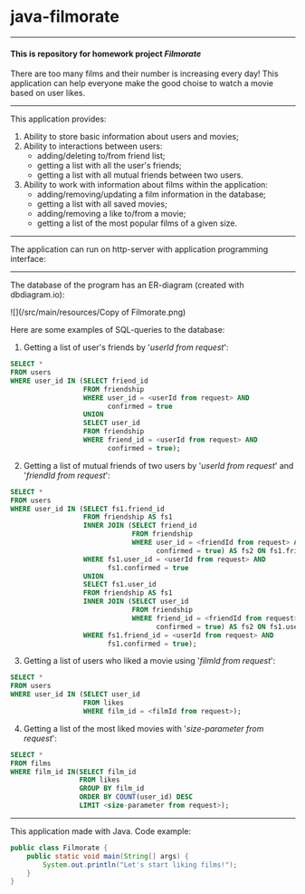 # java-filmorate
---

#### This is repository for homework project **_Filmorate_**

There are too many films and their number is increasing every day!
This application can help everyone make the good choise
to watch a movie based on user likes.

---

This application provides:

1. Ability to store basic information about users and movies;
2. Ability to interactions between users:
    - adding/deleting to/from friend list;
    - getting a list with all the user's friends;
    - getting a list with all mutual friends between two users.
3. Ability to work with information about films within the application:
    - adding/removing/updating a film information in the database;    
    - getting a list with all saved movies;
    - adding/removing a like to/from a movie;
    - getting a list of the most popular films of a given size.

---

The application can run on http-server with application programming interface:


---

The database of the program has an ER-diagram (created with dbdiagram.io):

![](/src/main/resources/Copy of Filmorate.png)

Here are some examples of SQL-queries to the database:

1) Getting a list of user's friends by '*userId from request*':

```SQL
SELECT *
FROM users 
WHERE user_id IN (SELECT friend_id 
                  FROM friendship 
                  WHERE user_id = <userId from request> AND
                        confirmed = true
                  UNION
                  SELECT user_id
                  FROM friendship
                  WHERE friend_id = <userId from request> AND
                        confirmed = true);
```

2) Getting a list of mutual friends of two users by '*userId from request*' and '*friendId from request*':

```SQL
SELECT *
FROM users 
WHERE user_id IN (SELECT fs1.friend_id 
                  FROM friendship AS fs1
                  INNER JOIN (SELECT friend_id
                              FROM friendship
                              WHERE user_id = <friendId from request> AND
                                    confirmed = true) AS fs2 ON fs1.friend_id = fs2.friend_id
                  WHERE fs1.user_id = <userId from request> AND
                        fs1.confirmed = true                                                                      
                  UNION
                  SELECT fs1.user_id 
                  FROM friendship AS fs1
                  INNER JOIN (SELECT user_id
                              FROM friendship
                              WHERE friend_id = <friendId from request> AND
                                    confirmed = true) AS fs2 ON fs1.user_id = fs2.user_id
                  WHERE fs1.friend_id = <userId from request> AND
                        fs1.confirmed = true);
```

3) Getting a list of users who liked a movie using '*filmId from request*':

```SQL
SELECT *
FROM users 
WHERE user_id IN (SELECT user_id 
                  FROM likes
                  WHERE film_id = <filmId from request>);
```

4) Getting a list of the most liked movies with '*size-parameter from request*':
```SQL
SELECT *
FROM films
WHERE film_id IN(SELECT film_id
                 FROM likes
                 GROUP BY film_id
                 ORDER BY COUNT(user_id) DESC
                 LIMIT <size-parameter from request>);
```


---

This application made with Java. Code example:
```java
public class Filmorate {
    public static void main(String[] args) {
        System.out.println("Let's start liking films!");
    }
}
```